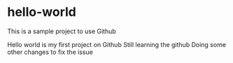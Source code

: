 # hello-world
This is a sample project to use Github


Hello world is my first project on Github
Still learning the github
Doing some other changes to fix the issue
